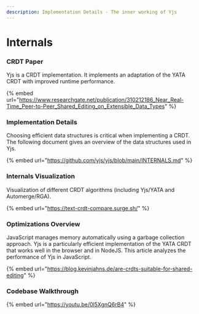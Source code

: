 ```yaml
---
description: Implementation Details - The inner working of Yjs
---
```


# Internals

### CRDT Paper

Yjs is a CRDT implementation. It implements an adaptation of the YATA CRDT with improved runtime performance.

{% embed url="https://www.researchgate.net/publication/310212186_Near_Real-Time_Peer-to-Peer_Shared_Editing_on_Extensible_Data_Types" %}

### Implementation Details

Choosing efficient data structures is critical when implementing a CRDT. The following document gives an overview of the data structures used in Yjs.

{% embed url="https://github.com/yjs/yjs/blob/main/INTERNALS.md" %}

### Internals Visualization

Visualization of different CRDT algorithms (including Yjs/YATA and Automerge/RGA).

{% embed url="https://text-crdt-compare.surge.sh/" %}

### Optimizations Overview

JavaScript manages memory automatically using a garbage collection approach. Yjs is a particularly efficient implementation of the YATA CRDT that works well in the browser and in NodeJS. This article analyzes the performance of Yjs in JavaScript.&#x20;

{% embed url="https://blog.kevinjahns.de/are-crdts-suitable-for-shared-editing" %}

### Codebase Walkthrough

{% embed url="https://youtu.be/0l5XgnQ6rB4" %}
